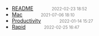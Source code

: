   - [README]()<span style="padding-left:2em;color:orange"></span><span style="color:gray;font-size:.8em;padding-left:2em">2022-02-23 18:52</span>
  - [Mac](mac)<span style="padding-left:2em;color:orange"></span><span style="color:gray;font-size:.8em;padding-left:2em">2021-07-06 18:10</span>
  - [Productivity](productivity)<span style="padding-left:2em;color:orange"></span><span style="color:gray;font-size:.8em;padding-left:2em">2022-01-14 15:27</span>
  - [Rapid](rapid)<span style="padding-left:2em;color:orange"></span><span style="color:gray;font-size:.8em;padding-left:2em">2022-02-25 16:47</span>
